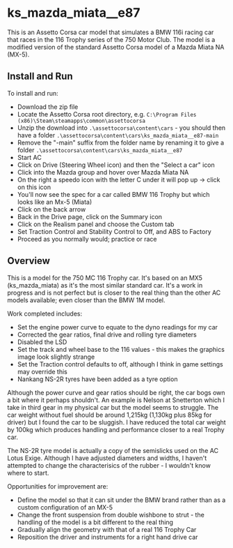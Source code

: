 # ks_mazda_miata__e87
This is an Assetto Corsa car model that simulates a BMW 116i racing car that races in the 116 Trophy series of the 750 Motor Club.  The model is a modified version of the standard Assetto Corsa model of a Mazda Miata NA (MX-5).

## Install and Run
To install and run:
* Download the zip file
* Locate the Assetto Corsa root directory, e.g. `C:\Program Files (x86)\Steam\steamapps\common\assettocorsa`
* Unzip the download into `.\assettocorsa\content\cars` - you should then have a folder `.\assettocorsa\content\cars\ks_mazda_miata__e87-main`
* Remove the "-main" suffix from the folder name by renaming it to give a folder `.\assettocorsa\content\cars\ks_mazda_miata__e87`
* Start AC
* Click on Drive (Steering Wheel icon) and then the "Select a car" icon
* Click into the Mazda group and hover over Mazda Miata NA
* On the right a speedo icon with the letter C under it will pop up -> click on this icon
* You'll now see the spec for a car called BMW 116 Trophy but which looks like an Mx-5 (Miata)
* Click on the back arrow
* Back in the Drive page, click on the Summary icon
* Click on the Realism panel and choose the Custom tab
* Set Traction Control and Stability Control to Off, and ABS to Factory
* Proceed as you normally would; practice or race

## Overview
This is a model for the 750 MC 116 Trophy car.  It's based on an MX5 (ks_mazda_miata) as it's the most similar standard car.
It's a work in progress and is not perfect but is closer to the real thing than the other AC models available; even closer than the BMW 1M model.

Work completed includes:

* Set the engine power curve to equate to the dyno readings for my car
* Corrected the gear ratios, final drive and rolling tyre diameters
* Disabled the LSD
* Set the track and wheel base to the 116 values - this makes the graphics image look slightly strange
* Set the Traction control defaults to off, although I think in game settings may override this
* Nankang NS-2R tyres have been added as a tyre option

Although the power curve and gear ratios should be right, the car bogs own a bit where it perhaps shouldn't. An example is Nelson at Snetterton which I take in third gear in my physical car
but the model seems to struggle.  The car weight without fuel should be around 1,215kg (1,130kg plus 85kg for driver) but I found the car to be sluggish.  I have reduced the total car weight by 100kg which produces handling and performance closer to a real Trophy car.

The NS-2R tyre model is actually a copy of the semislicks used on the AC Lotus Exige.  Although I have adjusted diameters and widths, I haven't attempted to change the characterisics of the rubber - I wouldn't know where to start.

Opportunities for improvement are:

* Define the model so that it can sit under the BMW brand rather than as a custom configuration of an MX-5
* Change the front suspension from double wishbone to strut - the handling of the model is a bit different to the real thing
* Gradually align the geometry with that of a real 116 Trophy Car
* Reposition the driver and instruments for a right hand drive car
